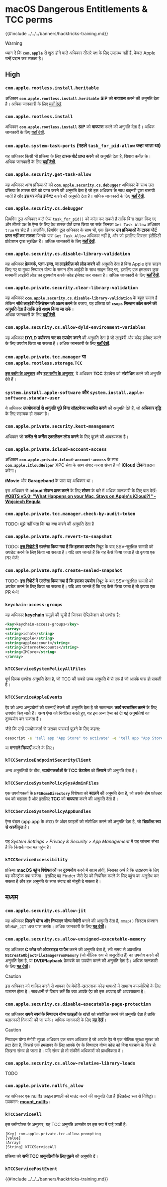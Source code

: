 # macOS Dangerous Entitlements & TCC perms

{{#include ../../../banners/hacktricks-training.md}}

> [!WARNING]
> ध्यान दें कि **`com.apple`** से शुरू होने वाले अधिकार तीसरे पक्ष के लिए उपलब्ध नहीं हैं, केवल Apple उन्हें प्रदान कर सकता है।

## High

### `com.apple.rootless.install.heritable`

अधिकार **`com.apple.rootless.install.heritable`** **SIP** को **बायपास** करने की अनुमति देता है। अधिक जानकारी के लिए [यहाँ देखें](macos-sip.md#com.apple.rootless.install.heritable).

### **`com.apple.rootless.install`**

अधिकार **`com.apple.rootless.install`** **SIP** को **बायपास** करने की अनुमति देता है। अधिक जानकारी के लिए [यहाँ देखें](macos-sip.md#com.apple.rootless.install).

### **`com.apple.system-task-ports` (पहले `task_for_pid-allow` कहा जाता था)**

यह अधिकार किसी भी प्रक्रिया के लिए **टास्क पोर्ट प्राप्त करने** की अनुमति देता है, सिवाय कर्नेल के। अधिक जानकारी के लिए [**यहाँ देखें**](../macos-proces-abuse/macos-ipc-inter-process-communication/).

### `com.apple.security.get-task-allow`

यह अधिकार अन्य प्रक्रियाओं को **`com.apple.security.cs.debugger`** अधिकार के साथ उस प्रक्रिया के टास्क पोर्ट को प्राप्त करने की अनुमति देता है जो इस अधिकार के साथ बाइनरी द्वारा चलायी जाती है और **इस पर कोड इंजेक्ट** करने की अनुमति देता है। अधिक जानकारी के लिए [**यहाँ देखें**](../macos-proces-abuse/macos-ipc-inter-process-communication/).

### `com.apple.security.cs.debugger`

डिबगिंग टूल अधिकार वाले ऐप्स `task_for_pid()` को कॉल कर सकते हैं ताकि बिना साइन किए गए और तीसरे पक्ष के ऐप्स के लिए वैध टास्क पोर्ट प्राप्त किया जा सके जिनका `Get Task Allow` अधिकार `true` पर सेट है। हालाँकि, डिबगिंग टूल अधिकार के साथ भी, एक डिबगर **उन प्रक्रियाओं के टास्क पोर्ट प्राप्त नहीं कर सकता** जिनके पास `Get Task Allow` अधिकार नहीं है, और जो इसलिए सिस्टम इंटीग्रिटी प्रोटेक्शन द्वारा सुरक्षित हैं। अधिक जानकारी के लिए [**यहाँ देखें**](https://developer.apple.com/documentation/bundleresources/entitlements/com_apple_security_cs_debugger).

### `com.apple.security.cs.disable-library-validation`

यह अधिकार **फ्रेमवर्क, प्लग-इन्स, या लाइब्रेरीज़ को लोड करने** की अनुमति देता है बिना Apple द्वारा साइन किए गए या मुख्य निष्पादन योग्य के समान टीम आईडी के साथ साइन किए गए, इसलिए एक हमलावर कुछ मनमानी लाइब्रेरी लोड का दुरुपयोग करके कोड इंजेक्ट कर सकता है। अधिक जानकारी के लिए [**यहाँ देखें**](https://developer.apple.com/documentation/bundleresources/entitlements/com_apple_security_cs_disable-library-validation).

### `com.apple.private.security.clear-library-validation`

यह अधिकार **`com.apple.security.cs.disable-library-validation`** के बहुत समान है लेकिन **सीधे लाइब्रेरी वैलिडेशन को अक्षम करने** के बजाय, यह प्रक्रिया को **`csops` सिस्टम कॉल करने की अनुमति देता है ताकि इसे अक्षम किया जा सके**।\
अधिक जानकारी के लिए [**यहाँ देखें**](https://theevilbit.github.io/posts/com.apple.private.security.clear-library-validation/).

### `com.apple.security.cs.allow-dyld-environment-variables`

यह अधिकार **DYLD पर्यावरण चर का उपयोग करने** की अनुमति देता है जो लाइब्रेरी और कोड इंजेक्ट करने के लिए उपयोग किया जा सकता है। अधिक जानकारी के लिए [**यहाँ देखें**](https://developer.apple.com/documentation/bundleresources/entitlements/com_apple_security_cs_allow-dyld-environment-variables).

### `com.apple.private.tcc.manager` या `com.apple.rootless.storage`.`TCC`

[**इस ब्लॉग के अनुसार**](https://objective-see.org/blog/blog_0x4C.html) **और** [**इस ब्लॉग के अनुसार**](https://wojciechregula.blog/post/play-the-music-and-bypass-tcc-aka-cve-2020-29621/), ये अधिकार **TCC** डेटाबेस को **संशोधित** करने की अनुमति देते हैं।

### **`system.install.apple-software`** और **`system.install.apple-software.standar-user`**

ये अधिकार **उपयोगकर्ता से अनुमति पूछे बिना सॉफ़्टवेयर स्थापित करने** की अनुमति देते हैं, जो **अधिकार वृद्धि** के लिए सहायक हो सकता है।

### `com.apple.private.security.kext-management`

अधिकार जो **कर्नेल से कर्नेल एक्सटेंशन लोड करने** के लिए पूछने की आवश्यकता है।

### **`com.apple.private.icloud-account-access`**

अधिकार **`com.apple.private.icloud-account-access`** के साथ **`com.apple.iCloudHelper`** XPC सेवा के साथ संवाद करना संभव है जो **iCloud टोकन** प्रदान करेगा।

**iMovie** और **Garageband** के पास यह अधिकार था।

इस अधिकार से **icloud टोकन प्राप्त करने** के लिए **शोषण** के बारे में अधिक जानकारी के लिए बात देखें: [**#OBTS v5.0: "What Happens on your Mac, Stays on Apple's iCloud?!" - Wojciech Regula**](https://www.youtube.com/watch?v=_6e2LhmxVc0)

### `com.apple.private.tcc.manager.check-by-audit-token`

TODO: मुझे नहीं पता कि यह क्या करने की अनुमति देता है

### `com.apple.private.apfs.revert-to-snapshot`

TODO: [**इस रिपोर्ट में**](https://jhftss.github.io/The-Nightmare-of-Apple-OTA-Update/) **उल्लेख किया गया है कि इसका उपयोग** रिबूट के बाद SSV-सुरक्षित सामग्री को अपडेट करने के लिए किया जा सकता है। यदि आप जानते हैं कि यह कैसे किया जाता है तो कृपया एक PR भेजें!

### `com.apple.private.apfs.create-sealed-snapshot`

TODO: [**इस रिपोर्ट में**](https://jhftss.github.io/The-Nightmare-of-Apple-OTA-Update/) **उल्लेख किया गया है कि इसका उपयोग** रिबूट के बाद SSV-सुरक्षित सामग्री को अपडेट करने के लिए किया जा सकता है। यदि आप जानते हैं कि यह कैसे किया जाता है तो कृपया एक PR भेजें!

### `keychain-access-groups`

यह अधिकार **keychain** समूहों की सूची है जिनका ऐप्लिकेशन को एक्सेस है:
```xml
<key>keychain-access-groups</key>
<array>
<string>ichat</string>
<string>apple</string>
<string>appleaccount</string>
<string>InternetAccounts</string>
<string>IMCore</string>
</array>
```
### **`kTCCServiceSystemPolicyAllFiles`**

पूर्ण डिस्क एक्सेस अनुमति देता है, जो TCC की सबसे उच्च अनुमति में से एक है जो आपके पास हो सकती है।

### **`kTCCServiceAppleEvents`**

ऐप को अन्य अनुप्रयोगों को घटनाएँ भेजने की अनुमति देता है जो सामान्यतः **कार्य स्वचालित करने** के लिए उपयोग किए जाते हैं। अन्य ऐप्स को नियंत्रित करते हुए, यह इन अन्य ऐप्स को दी गई अनुमतियों का दुरुपयोग कर सकता है।

जैसे कि उन्हें उपयोगकर्ता से उसका पासवर्ड पूछने के लिए कहना:
```bash
osascript -e 'tell app "App Store" to activate' -e 'tell app "App Store" to activate' -e 'tell app "App Store" to display dialog "App Store requires your password to continue." & return & return default answer "" with icon 1 with hidden answer with title "App Store Alert"'
```
या **मनमाने क्रियाएँ** करने के लिए।

### **`kTCCServiceEndpointSecurityClient`**

अन्य अनुमतियों के बीच, **उपयोगकर्ताओं के TCC डेटाबेस** को **लिखने** की अनुमति देता है।

### **`kTCCServiceSystemPolicySysAdminFiles`**

एक उपयोगकर्ता के **`NFSHomeDirectory`** विशेषता को **बदलने** की अनुमति देता है, जो उसके होम फ़ोल्डर पथ को बदलता है और इसलिए **TCC** को **बायपास** करने की अनुमति देता है।

### **`kTCCServiceSystemPolicyAppBundles`**

ऐप्स बंडल (app.app के अंदर) के अंदर फ़ाइलों को संशोधित करने की अनुमति देता है, जो **डिफ़ॉल्ट रूप से अस्वीकृत** है।

<figure><img src="../../../images/image (31).png" alt=""><figcaption></figcaption></figure>

यह _System Settings_ > _Privacy & Security_ > _App Management_ में यह जांचना संभव है कि किसके पास यह पहुंच है।

### `kTCCServiceAccessibility`

प्रक्रिया **macOS पहुंच विशेषताओं** का **दुरुपयोग** करने में सक्षम होगी, जिसका अर्थ है कि उदाहरण के लिए वह कीस्ट्रोक दबा सकेगा। इसलिए वह Finder जैसे ऐप को नियंत्रित करने के लिए पहुंच का अनुरोध कर सकता है और इस अनुमति के साथ संवाद को मंजूरी दे सकता है।

## मध्यम

### `com.apple.security.cs.allow-jit`

यह अधिकार **लिखने योग्य और निष्पादन योग्य मेमोरी** बनाने की अनुमति देता है, `mmap()` सिस्टम फ़ंक्शन को `MAP_JIT` ध्वज पास करके। अधिक जानकारी के लिए [**यह देखें**](https://developer.apple.com/documentation/bundleresources/entitlements/com_apple_security_cs_allow-jit)।

### `com.apple.security.cs.allow-unsigned-executable-memory`

यह अधिकार **C कोड को ओवरराइड या पैच** करने की अनुमति देता है, लंबे समय से अप्रचलित **`NSCreateObjectFileImageFromMemory`** (जो मौलिक रूप से असुरक्षित है) का उपयोग करने की अनुमति देता है, या **DVDPlayback** फ्रेमवर्क का उपयोग करने की अनुमति देता है। अधिक जानकारी के लिए [**यह देखें**](https://developer.apple.com/documentation/bundleresources/entitlements/com_apple_security_cs_allow-unsigned-executable-memory)।

> [!CAUTION]
> इस अधिकार को शामिल करने से आपका ऐप मेमोरी-खतरनाक कोड भाषाओं में सामान्य कमजोरियों के लिए उजागर होता है। सावधानी से विचार करें कि क्या आपके ऐप को इस अपवाद की आवश्यकता है।

### `com.apple.security.cs.disable-executable-page-protection`

यह अधिकार **अपने स्वयं के निष्पादन योग्य फ़ाइलों** के खंडों को संशोधित करने की अनुमति देता है ताकि बलात्कारी निकासी की जा सके। अधिक जानकारी के लिए [**यह देखें**](https://developer.apple.com/documentation/bundleresources/entitlements/com_apple_security_cs_disable-executable-page-protection)।

> [!CAUTION]
> निष्पादन योग्य मेमोरी सुरक्षा अधिकार एक चरम अधिकार है जो आपके ऐप से एक मौलिक सुरक्षा सुरक्षा को हटा देता है, जिससे एक हमलावर के लिए आपके ऐप के निष्पादन योग्य कोड को बिना पहचान के फिर से लिखना संभव हो जाता है। यदि संभव हो तो संकीर्ण अधिकारों को प्राथमिकता दें।

### `com.apple.security.cs.allow-relative-library-loads`

TODO

### `com.apple.private.nullfs_allow`

यह अधिकार एक nullfs फ़ाइल प्रणाली को माउंट करने की अनुमति देता है (डिफ़ॉल्ट रूप से निषिद्ध)। उपकरण: [**mount_nullfs**](https://github.com/JamaicanMoose/mount_nullfs/tree/master)।

### `kTCCServiceAll`

इस ब्लॉगपोस्ट के अनुसार, यह TCC अनुमति आमतौर पर इस रूप में पाई जाती है:
```
[Key] com.apple.private.tcc.allow-prompting
[Value]
[Array]
[String] kTCCServiceAll
```
प्रक्रिया को **सभी TCC अनुमतियों के लिए पूछने** की अनुमति दें।

### **`kTCCServicePostEvent`**

{{#include ../../../banners/hacktricks-training.md}}
